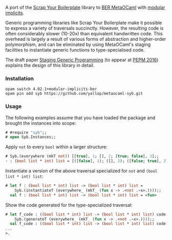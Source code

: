 A port of the [Scrap Your Boilerplate][syb-haskell] library to [BER MetaOCaml][ber] with [modular implicits][modimpl].

Generic programming libraries like Scrap Your Boilerplate make it possible to express a variety of traversals succinctly.  However, the resulting code is often considerably slower (10-20x) than equivalent handwritten code.  This overhead is largely a result of various forms of abstraction and higher-order polymorphism, and can be eliminated by using MetaOCaml's staging facilities to instantiate generic functions to type-specialised code.

The draft paper [Staging Generic Programming][staging-generic-programming] (to appear at [PEPM 2016](http://conf.researchr.org/track/pepm-2016/pepm-2016-main)) explains the design of this library in detail.

### Installation

```
opam switch 4.02.1+modular-implicits-ber
opam pin add syb https://github.com/yallop/metaocaml-syb.git
```

### Usage

The following examples assume that you have loaded the package and brought the instances into scope:

```ocaml
# #require "syb";;
# open Syb.Instances;;
```

Apply `not` to every `bool` within a larger structure:

```ocaml
# Syb.(everywhere (mkT not)) [[true], 1; [], 2; [true; false], 3];;
- : (bool list * int) list = [([false], 1); ([], 2); ([false; true], 3)]
```

Instantiate a version of the above traversal specialized for `not` and `(bool list * int) list`:

```ocaml
# let f : (bool list * int) list -> (bool list * int) list =
    Syb.(instantiateT (everywhere_ (mkT_ (fun x -> .<not .~x>.))));;
  val f : (bool list * int) list -> (bool list * int) list = <fun>
```

Show the code generated for the type-specialized traversal:

```ocaml
# let f_code : ((bool list * int) list -> (bool list * int) list) code =
    Syb.(generateT (everywhere_ (mkT_ (fun x -> .<not .~x>.))));;
  val f_code : ((bool list * int) list -> (bool list * int) list) code = .<
...
>.
```

[syb-haskell]: http://foswiki.cs.uu.nl/foswiki/GenericProgramming/SYB
[modimpl]: http://www.lpw25.net/ml2014.pdf
[ber]: http://okmij.org/ftp/ML/MetaOCaml.html
[staging-generic-programming]: https://yallop.github.io/metaocaml-syb/staging-generic-programming.pdf